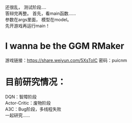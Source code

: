 还很乱， 测试阶段....  
答辩完再整。
  首先，看main函数……  
   参数在args里面， 模型在model。  
  先开游戏再运行main！  
# I wanna be the GGM RMaker   
游戏链接：https://share.weiyun.com/5XsToIC 密码：puicnm  

# 目前研究情况：
  DQN：智障阶段  
  Actor-Critic：废物阶段  
  A3C：Bug阶段，多线程失败  
一起研究……  
